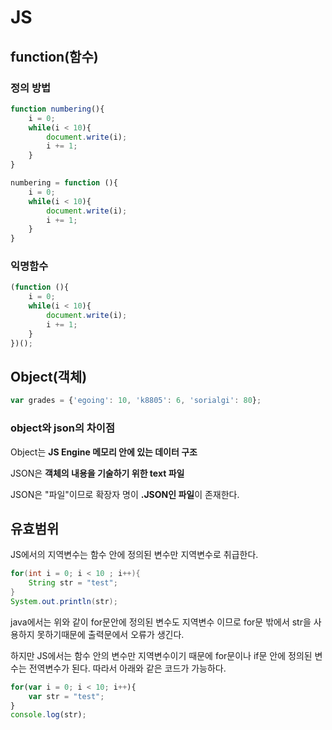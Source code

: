 # JS

## function\(함수\)

### 정의 방법

```javascript
function numbering(){
    i = 0;
    while(i < 10){
        document.write(i);
        i += 1;
    }
}

numbering = function (){
    i = 0;
    while(i < 10){
        document.write(i);
        i += 1;
    }   
}
```

### 익명함수

```javascript
(function (){
    i = 0;
    while(i < 10){
        document.write(i);
        i += 1;
    }   
})();
```

## Object\(객체\)

```javascript
var grades = {'egoing': 10, 'k8805': 6, 'sorialgi': 80};
```

### object와 json의 차이점

Object는 **JS Engine 메모리 안에 있는 데이터 구조**

JSON은 **객체의 내용을 기술하기 위한 text 파일**

JSON은 "파일"이므로 확장자 명이 **.JSON인 파일**이 존재한다.

## 유효범위

JS에서의 지역변수는 함수 안에 정의된 변수만 지역변수로 취급한다.

```java
for(int i = 0; i < 10 ; i++){
    String str = "test";
}
System.out.println(str);
```

java에서는 위와 같이 for문안에 정의된 변수도 지역변수 이므로 for문 밖에서 str을 사용하지 못하기때문에 출력문에서 오류가 생긴다. 

하지만 JS에서는 함수 안의 변수만 지역변수이기 때문에 for문이나 if문 안에 정의된 변수는 전역변수가 된다. 따라서 아래와 같은 코드가 가능하다.

```javascript
for(var i = 0; i < 10; i++){
    var str = "test";
}
console.log(str);
```

